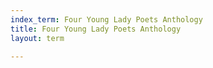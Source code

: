 ```yaml
---
index_term: Four Young Lady Poets Anthology
title: Four Young Lady Poets Anthology
layout: term

---
```

